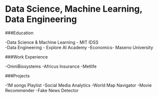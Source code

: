 # Data Science, Machine Learning, Data Engineering

###Education

-Data Science & Machine Learning - MIT IDSS   
-Data Engineering - Explore AI Academy
-Economics- Maseno University

###Work Experience

-OmniBiosystems
-Africus Insurance
-Metlife

###Projects

-1M songs Playlist
-Social Media Analytics
-World Map Navigator
-Movie Recommender
-Fake News Detector

